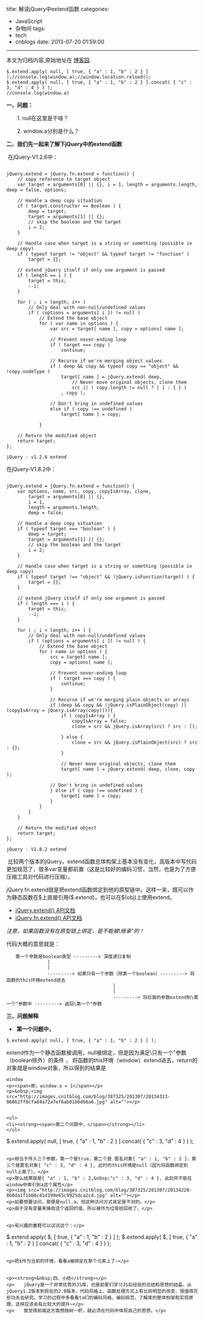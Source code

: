 title: 解读jQuery中extend函数
categories:
  - JavaScript
  - 杂物间
tags:
  - tech
  - cnblogs
date: 2013-07-20 01:59:00
---

<div class="history-article">本文为归档内容,原始地址在 <a href="http://www.cnblogs.com/hustskyking/archive/2013/07/20/extend-in-jQuery.html" target="_blank">博客园</a>.</div>


```
$.extend.apply( null, [ true, { "a" : 1, "b" : 2 } ] );//console.log(window.a);//window.location.reload();
$.extend.apply( null, [ true, { "a" : 1, "b" : 2 } ].concat( { "c" : 3, "d" : 4 } ) );
//console.log(window.a)

```

<p><strong>一、问题：</strong></p>
<p>　　1. null在这里是干啥？</p>
<p>　　2. window.a分别是什么？</p>


<p><strong>二、我们先一起来了解下jQuery中的extend函数</strong></p>
<p>&nbsp;在jQuery-V1.2.6中：</p>

```

jQuery.extend = jQuery.fn.extend = function() {
    // copy reference to target object
    var target = arguments[0] || {}, i = 1, length = arguments.length, deep = false, options;

    // Handle a deep copy situation
    if ( target.constructor == Boolean ) {
        deep = target;
        target = arguments[1] || {};
        // skip the boolean and the target
        i = 2;
    }

    // Handle case when target is a string or something (possible in deep copy)
    if ( typeof target != "object" && typeof target != "function" )
        target = {};

    // extend jQuery itself if only one argument is passed
    if ( length == i ) {
        target = this;
        --i;
    }

    for ( ; i < length; i++ )
        // Only deal with non-null/undefined values
        if ( (options = arguments[ i ]) != null )
            // Extend the base object
            for ( var name in options ) {
                var src = target[ name ], copy = options[ name ];

                // Prevent never-ending loop
                if ( target === copy )
                    continue;

                // Recurse if we're merging object values
                if ( deep && copy && typeof copy == "object" && !copy.nodeType )
                    target[ name ] = jQuery.extend( deep,
                        // Never move original objects, clone them
                        src || ( copy.length != null ? [ ] : { } )
                    , copy );

                // Don't bring in undefined values
                else if ( copy !== undefined )
                    target[ name ] = copy;

            }

    // Return the modified object
    return target;
};

jQuery - v1.2.6 extend
```



<p>在jQuery-V1.8.2中：</p>

```

jQuery.extend = jQuery.fn.extend = function() {
    var options, name, src, copy, copyIsArray, clone,
        target = arguments[0] || {},
        i = 1,
        length = arguments.length,
        deep = false;

    // Handle a deep copy situation
    if ( typeof target === "boolean" ) {
        deep = target;
        target = arguments[1] || {};
        // skip the boolean and the target
        i = 2;
    }

    // Handle case when target is a string or something (possible in deep copy)
    if ( typeof target !== "object" && !jQuery.isFunction(target) ) {
        target = {};
    }

    // extend jQuery itself if only one argument is passed
    if ( length === i ) {
        target = this;
        --i;
    }

    for ( ; i < length; i++ ) {
        // Only deal with non-null/undefined values
        if ( (options = arguments[ i ]) != null ) {
            // Extend the base object
            for ( name in options ) {
                src = target[ name ];
                copy = options[ name ];

                // Prevent never-ending loop
                if ( target === copy ) {
                    continue;
                }

                // Recurse if we're merging plain objects or arrays
                if (deep && copy && (jQuery.isPlainObject(copy) || (copyIsArray = jQuery.isArray(copy)))){
                    if ( copyIsArray ) {
                        copyIsArray = false;
                        clone = src && jQuery.isArray(src) ? src : [];

                    } else {
                        clone = src && jQuery.isPlainObject(src) ? src : {};
                    }

                    // Never move original objects, clone them
                    target[ name ] = jQuery.extend( deep, clone, copy );

                // Don't bring in undefined values
                } else if ( copy !== undefined ) {
                    target[ name ] = copy;
                }
            }
        }
    }

    // Return the modified object
    return target;
};

jQuery - V1.8.2 extend
```



<p>&nbsp;比较两个版本的jQuery，extend函数总体构架上基本没有变化，高版本中写代码更加规范了，很多var变量都前置（这是比较好的编码习惯，当然，也是为了方便压缩工具对代码进行压缩）。</p>
<p>jQuery.fn.extend就是把extend函数绑定到他的原型链中。这样一来，既可以作为静态函数在$上直接引用($.extend)，也可以在$(obj)上使用extend。</p>
<ul>
<li><a href="http://api.jquery.com/jQuery.extend/" target="_blank">jQuery.extend() API文档</a></li>
<li><a href="http://api.jquery.com/jQuery.fn.extend/" target="_blank">jQuery.fn.extend() API文档</a></li>
</ul>
<p><em>注意，如果函数没有在原型链上绑定，是不能被\继承"的！</em></p>


<p>代码大概的意思就是：</p>

```
　　第一个参数是boolean类型 ---------> 深度递归复制
               |
               |
               ---------> 如果只有一个参数（除第一个boolean）---------> 将函数的this环境extend进去
                                       |
                                       |
                                       ---------> 将后面的参数extend到\第一个"参数中 ---------> 返回\第一个"参数

```



<p><strong>三、问题解释</strong></p>
<ul>
<li><strong>&nbsp;第一个问题中，</strong></li>
</ul>

```
$.extend.apply( null, [ true, { "a" : 1, "b" : 2 } ] );

```

<p>extend作为一个静态函数被调用，null被绑定，但是因为满足\只有一个"参数（boolean除外）的条件 ， 将函数的this环境（window）extend进去，return的对象就是window对象，所以得到的结果是</p>

```
window 
<p><span>即，window.a = 1</span></p>
<p>&nbsp;<img src="http://images.cnitblog.com/blog/387325/201307/20134313-96862ff8cfa84a72a7ef6ab81b6d66a6.jpg" alt=""></p>


<ul>
<li><strong><span>第二个问题中，</span></strong></li>
</ul>

```
$.extend.apply( null, [ true, { "a" : 1, "b" : 2 } ].concat( { "c" : 3, "d" : 4 } ) );

```

<p>相当于传入三个参数，第一个是true，第二个是 匿名对象{ "a" : 1, "b" : 2 }，第三个是匿名对象{ "c" : 3, "d" : 4 }, 此时的this环境是null（因为将函数绑定到null上面了）。</p>
<p>那么结果就是{ "a" : 1, "b" : 2,&nbsp;"c" : 3, "d" : 4 }, 此刻并不能在window中索引到a这个属性</p>
<p><img src="http://images.cnitblog.com/blog/387325/201307/20134220-8b0da1f1b68c41d190e65c9925dca2c4.jpg" alt=""></p>
<p>如要想要访问，那便是null.a，但这种访问方式肯定是不对的。</p>
<p>由于没有变量来接收这个返回的值，所以被作为垃圾给回收了。</p>


<p>有兴趣的童鞋可以试试这个：</p>

```
$.extend.apply( $, [ true, { "a" : 1, "b" : 2 } ] );
$.extend.apply( $, [ true, { "a" : 1, "b" : 2 } ].concat( { "c" : 3, "d" : 4 } ) );

```

<p>把$作为当前的环境，看看a被绑定在那个元素上了~</p>


<p><strong>&nbsp;四、小结</strong></p>
<p>　　jQuery是一个非常优秀的JS库，也是前辈们学习JS后经验的总结和思想的结晶，从jQuery1.2版本到现在的2.0版本，代码风格上、函数处理方式上有比较明显的改变，很值得花些功夫去研究。学习的过程中多看看ta们的编码风格、编码规范，了解库的整体构架和实现原理，这样应该会有比较大的提升~</p>
<p>　　我觉得前端这方面想独树一帜，就必须在代码中体现自己的思想。</p>



